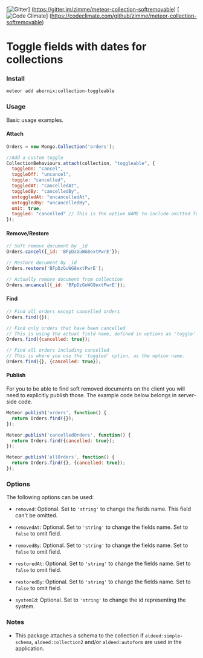 [![Gitter](https://img.shields.io/badge/gitter-join_chat-brightgreen.svg)]
(https://gitter.im/zimme/meteor-collection-softremovable)
[![Code Climate](https://img.shields.io/codeclimate/github/zimme/meteor-collection-softremovable.svg)]
(https://codeclimate.com/github/zimme/meteor-collection-softremovable)

# Toggle fields with dates for collections

### Install
```sh
meteor add abernix:collection-toggleable
```

### Usage

Basic usage examples.

#### Attach

```js
Orders = new Mongo.Collection('orders');

//Add a custom toggle
CollectionBehaviours.attach(collection, "toggleable", {
  toggleOn: "cancel",
  toggleOff: "uncancel",
  toggle: "cancelled",
  toggledAt: "cancelledAt",
  toggledBy: "cancelledBy",
  untoggledAt: "uncancelledAt",
  untoggledBy: "uncancelledBy",
  omit: true,
  toggled: "cancelled" // This is the option NAME to include omitted from find/findOne
});
```

#### Remove/Restore

```js
// Soft remove document by _id
Orders.cancel({_id: 'BFpDzGuWG8extPwrE'});

// Restore document by _id
Orders.restore('BFpDzGuWG8extPwrE');

// Actually remove document from collection
Orders.uncancel({_id: 'BFpDzGuWG8extPwrE'});
```

#### Find

```js
// Find all orders except cancelled orders
Orders.find({});

// Find only orders that have been cancelled
// This is using the actual field name, defined in options as 'toggle'
Orders.find({cancelled: true});

// Find all orders including cancelled
// This is where you use the 'toggled' option, as the option name.
Orders.find({}, {cancelled: true});
```

#### Publish

For you to be able to find soft removed documents on the client you will need
to explicitly publish those. The example code below belongs in server-side code.

```js
Meteor.publish('orders', function() {
  return Orders.find({});
});

Meteor.publish('cancelledOrders', function() {
  return Orders.find({cancelled: true});
});

Meteor.publish('allOrders', function() {
  return Orders.find({}, {cancelled: true});
});
```

### Options

The following options can be used:

* `removed`: Optional. Set to `'string'` to change the fields name.
  This field can't be omitted.

* `removedAt`: Optional. Set to `'string'` to change the fields name.
  Set to `false` to omit field.

* `removedBy`: Optional. Set to `'string'` to change the fields name.
  Set to `false` to omit field.

* `restoredAt`: Optional. Set to `'string'` to change the fields name.
  Set to `false` to omit field.

* `restoredBy`: Optional. Set to `'string'` to change the fields name.
  Set to `false` to omit field.

* `systemId`: Optional. Set to `'string'` to change the id representing the
  system.

### Notes

* This package attaches a schema to the collection if `aldeed:simple-schema`,
  `aldeed:collection2` and/or `aldeed:autoform` are used in the application.
